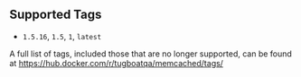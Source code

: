 ## Supported Tags

* `1.5.16`, `1.5`, `1`, `latest`

A full list of tags, included those that are no longer supported, can be found at
https://hub.docker.com/r/tugboatqa/memcached/tags/
